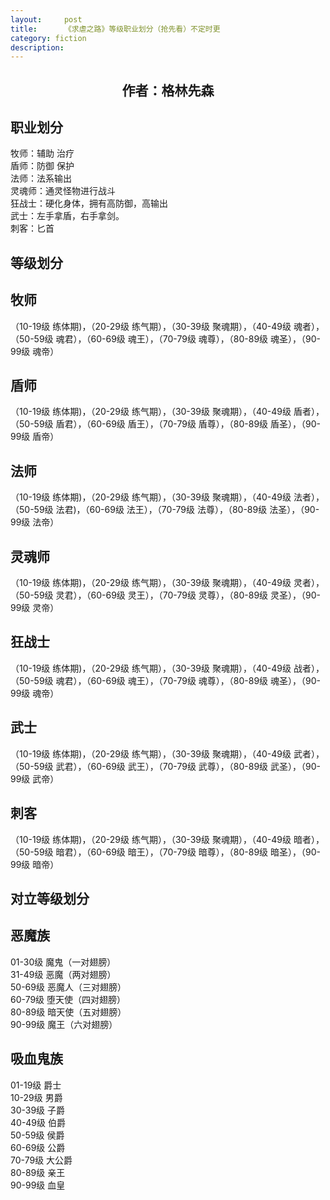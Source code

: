 ```yaml
---
layout:     post
title:      《求虐之路》等级职业划分（抢先看）不定时更
category: fiction
description:
---
```


## <center>作者：格林先森</center>

## 职业划分
牧师：辅助 治疗               
盾师：防御 保护                
法师：法系输出               
灵魂师：通灵怪物进行战斗               
狂战士：硬化身体，拥有高防御，高输出               
武士：左手拿盾，右手拿剑。               
刺客：匕首               

## 等级划分
                                                                                                                                                                          
## 牧师
（10-19级 练体期)，（20-29级 练气期），（30-39级 聚魂期），（40-49级 魂者），（50-59级 魂君），（60-69级 魂王），（70-79级 魂尊），（80-89级 魂圣），（90-99级 魂帝）   
                          
## 盾师
（10-19级 练体期)，（20-29级 练气期），（30-39级 聚魂期），（40-49级 盾者），（50-59级 盾君），（60-69级 盾王），（70-79级 盾尊），（80-89级 盾圣），（90-99级 盾帝） 
     	 
## 法师
（10-19级 练体期)，（20-29级 练气期），（30-39级 聚魂期），（40-49级 法者），（50-59级 法君)，（60-69级 法王），（70-79级 法尊），（80-89级 法圣），（90-99级 法帝）  
                          
## 灵魂师
（10-19级 练体期)，（20-29级 练气期），（30-39级 聚魂期），（40-49级 灵者），（50-59级 灵君），（60-69级 灵王），（70-79级 灵尊），（80-89级 灵圣），（90-99级 灵帝）   
                          
## 狂战士
（10-19级 练体期)，（20-29级 练气期），（30-39级 聚魂期），（40-49级 战者），（50-59级 魂君），（60-69级 魂王），（70-79级 魂尊），（80-89级 魂圣），（90-99级 魂帝） 
                            
## 武士
（10-19级 练体期)，（20-29级 练气期），（30-39级 聚魂期），（40-49级 武者），（50-59级 武君），（60-69级 武王），（70-79级 武尊），（80-89级 武圣），（90-99级 武帝）   
                          
## 刺客
（10-19级 练体期)，（20-29级 练气期），（30-39级 聚魂期），（40-49级 暗者），（50-59级 暗君），（60-69级 暗王），（70-79级 暗尊），（80-89级 暗圣），（90-99级 暗帝）                             

## 对立等级划分

## 恶魔族                                         
01-30级        魔鬼（一对翅膀）                                  
31-49级        恶魔（两对翅膀）                                    
50-69级        恶魔人（三对翅膀）                                
60-79级        堕天使（四对翅膀）                               
80-89级        暗天使（五对翅膀）                               
90-99级        魔王（六对翅膀）                                    

## 吸血鬼族
01-19级   爵士                   
10-29级  男爵                   
30-39级  子爵                    
40-49级  伯爵                   
50-59级  侯爵                   
60-69级  公爵                   
70-79级  大公爵                   
80-89级  亲王                   
90-99级  血皇                   
